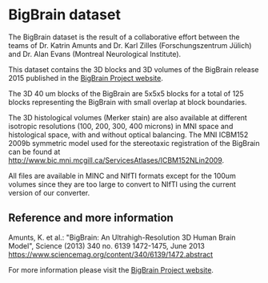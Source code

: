 # BigBrain dataset

The BigBrain dataset is the result of a collaborative effort between the
teams of Dr. Katrin Amunts and Dr. Karl Zilles (Forschungszentrum Jülich)
and Dr. Alan Evans (Montreal Neurological Institute). 

This dataset contains the 3D blocks and 3D volumes of the BigBrain release 2015
published in the [BigBrain Project website](https://bigbrainproject.org).

The 3D 40 um blocks of the BigBrain are 5x5x5 blocks for a total of 125 blocks
representing the BigBrain with small overlap at block boundaries.

The 3D histological volumes (Merker stain) are also available at different 
isotropic resolutions (100, 200, 300, 400 microns) in MNI space and 
histological space, with and without optical balancing. The MNI ICBM152 
2009b symmetric model used for the stereotaxic registration of the BigBrain 
can be found at http://www.bic.mni.mcgill.ca/ServicesAtlases/ICBM152NLin2009.


All files are available in MINC and NIfTI formats except for the 100um volumes 
since they are too large to convert to NIfTI using the current version of our
converter.

## Reference and more information

Amunts, K. et al.: "BigBrain: An Ultrahigh-Resolution 3D Human
Brain Model", Science (2013) 340 no. 6139 1472-1475, June 2013
https://www.sciencemag.org/content/340/6139/1472.abstract

For more information please visit the [BigBrain Project website](https://bigbrainproject.org).
